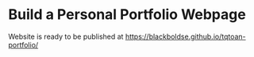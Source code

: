# Build a Personal Portfolio Webpage


Website is ready to be published at https://blackboldse.github.io/tqtoan-portfolio/
